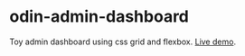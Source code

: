 # odin-admin-dashboard
Toy admin dashboard using css grid and flexbox. [Live demo](https://kckuei.github.io/odin-admin-dashboard/).